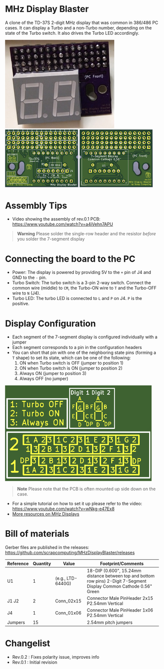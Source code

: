 # MHz Display Blaster

A clone of the TD-37S 2-digit MHz display that was common in 386/486 PC cases.
It can display a Turbo and a non-Turbo number, depending on the state of the Turbo switch.
It also drives the Turbo LED accordingly.

<img src="img/MHzDisplayBlaster_assembled.jpg" width=360>
<img src="img/MHzDisplayBlaster_PCB_front.jpg" width=240>
<img src="img/MHzDisplayBlaster_PCB_back.jpg" width=240>

# Assembly Tips
- Video showing the assembly of rev.0.1 PCB: https://www.youtube.com/watch?v=a4iVehn7APU
> **Warning**
> Please solder the single-row header and the resistor *before* you solder the 7-segment display

# Connecting the board to the PC
- Power: The display is powered by providing 5V to the `+` pin of J4 and GND to the `-` pin.
- Turbo Switch: The turbo switch is a 3-pin 2-way switch. Connect the common wire (middle) to `CM`, the Turbo-ON wire to `T` and the Turbo-OFF wire to `N` (J4).
- Turbo LED: The turbo LED is connected to `L` and `P` on J4. `P` is the positive.

# Display Configuration
- Each segment of the 7-segment display is configured individually with a jumper
- Each segment corresponds to a pin in the configuration headers
- You can short that pin with one of the neighboring state pins (forming a `T` shape) to set its state, which can be one of the following:
  1. ON when Turbo switch is OFF (jumper to position 1)
  2. ON when Turbo switch is ON (jumper to position 2)
  3. Always ON (jumper to position 3)
  4. Always OFF (no jumper)

<img src='img/configuration.png' width=480>

> **Note**
> Please note that the PCB is often mounted up side down on the case.

- For a simple tutorial on how to set it up please refer to the video: https://www.youtube.com/watch?v=wNkg-e47Ex8
- [More resources on MHz Displays](https://www.minuszerodegrees.net/led_speed_display/led_speed_display.htm)




# Bill of materials

Gerber files are published in the releases: https://github.com/scrapcomputing/MHzDisplayBlaster/releases

Reference      | Quantity| Value    | Footprint/Comments
---------------|---------|----------|----------
U1             | 1       |(e.g., LTD-6440G) | 18-DIP (0.600", 15.24mm distance between top and bottom row pins) 2-Digit 7-Segment Display Common Cathode 0.56" Green
J1 J2          | 2       |Conn_02x15| Connector Male PinHeader 2x15 P2.54mm Vertical
J4             | 1       |Conn_01x06| Connector Male PinHeader 1x06 P2.54mm Vertical
Jumpers        | 15      |          | 2.54mm pitch jumpers

# Changelist
- Rev.0.2 : Fixes polarity issue, improves info
- Rev.0.1 : Initial revision
